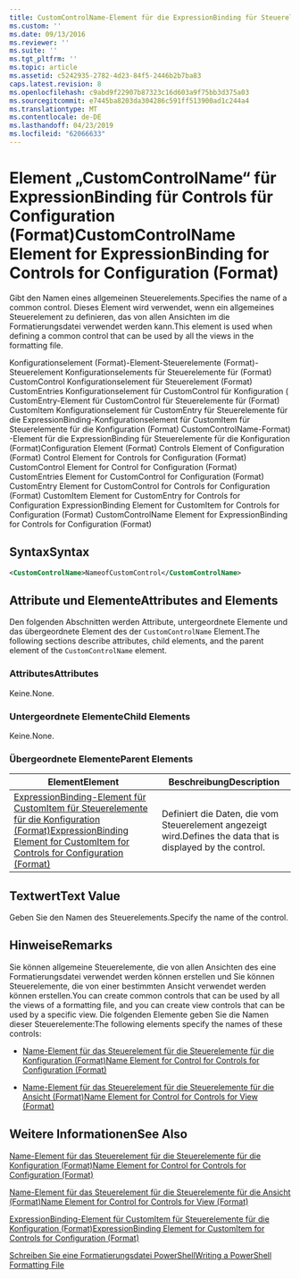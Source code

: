 ```yaml
---
title: CustomControlName-Element für die ExpressionBinding für Steuerelemente für die Konfiguration (Format) | Microsoft-Dokumentation
ms.custom: ''
ms.date: 09/13/2016
ms.reviewer: ''
ms.suite: ''
ms.tgt_pltfrm: ''
ms.topic: article
ms.assetid: c5242935-2782-4d23-84f5-2446b2b7ba83
caps.latest.revision: 8
ms.openlocfilehash: c9abd9f22907b87323c16d603a9f75bb3d375a03
ms.sourcegitcommit: e7445ba8203da304286c591ff513900ad1c244a4
ms.translationtype: MT
ms.contentlocale: de-DE
ms.lasthandoff: 04/23/2019
ms.locfileid: "62066633"
---
```

# <a name="customcontrolname-element-for-expressionbinding-for-controls-for-configuration-format"></a><span data-ttu-id="d2f78-102">Element „CustomControlName“ für ExpressionBinding für Controls für Configuration (Format)</span><span class="sxs-lookup"><span data-stu-id="d2f78-102">CustomControlName Element for ExpressionBinding for Controls for Configuration (Format)</span></span>

<span data-ttu-id="d2f78-103">Gibt den Namen eines allgemeinen Steuerelements.</span><span class="sxs-lookup"><span data-stu-id="d2f78-103">Specifies the name of a common control.</span></span> <span data-ttu-id="d2f78-104">Dieses Element wird verwendet, wenn ein allgemeines Steuerelement zu definieren, das von allen Ansichten im die Formatierungsdatei verwendet werden kann.</span><span class="sxs-lookup"><span data-stu-id="d2f78-104">This element is used when defining a common control that can be used by all the views in the formatting file.</span></span>

<span data-ttu-id="d2f78-105">Konfigurationselement (Format)-Element-Steuerelemente (Format)-Steuerelement Konfigurationselements für Steuerelemente für (Format) CustomControl Konfigurationselement für Steuerelement (Format) CustomEntries Konfigurationselement für CustomControl für Konfiguration ( CustomEntry-Element für CustomControl für Steuerelemente für (Format) CustomItem Konfigurationselement für CustomEntry für Steuerelemente für die ExpressionBinding-Konfigurationselement für CustomItem für Steuerelemente für die Konfiguration (Format) CustomControlName-Format) -Element für die ExpressionBinding für Steuerelemente für die Konfiguration (Format)</span><span class="sxs-lookup"><span data-stu-id="d2f78-105">Configuration Element (Format) Controls Element of Configuration (Format) Control Element for Controls for Configuration (Format) CustomControl Element for Control for Configuration (Format) CustomEntries Element for CustomControl for Configuration (Format) CustomEntry Element for CustomControl for Controls for Configuration (Format) CustomItem Element for CustomEntry for Controls for Configuration ExpressionBinding Element for CustomItem for Controls for Configuration (Format) CustomControlName Element for ExpressionBinding for Controls for Configuration (Format)</span></span>

## <a name="syntax"></a><span data-ttu-id="d2f78-106">Syntax</span><span class="sxs-lookup"><span data-stu-id="d2f78-106">Syntax</span></span>

```xml
<CustomControlName>NameofCustomControl</CustomControlName>
```

## <a name="attributes-and-elements"></a><span data-ttu-id="d2f78-107">Attribute und Elemente</span><span class="sxs-lookup"><span data-stu-id="d2f78-107">Attributes and Elements</span></span>

<span data-ttu-id="d2f78-108">Den folgenden Abschnitten werden Attribute, untergeordnete Elemente und das übergeordnete Element des der `CustomControlName` Element.</span><span class="sxs-lookup"><span data-stu-id="d2f78-108">The following sections describe attributes, child elements, and the parent element of the `CustomControlName` element.</span></span>

### <a name="attributes"></a><span data-ttu-id="d2f78-109">Attributes</span><span class="sxs-lookup"><span data-stu-id="d2f78-109">Attributes</span></span>

<span data-ttu-id="d2f78-110">Keine.</span><span class="sxs-lookup"><span data-stu-id="d2f78-110">None.</span></span>

### <a name="child-elements"></a><span data-ttu-id="d2f78-111">Untergeordnete Elemente</span><span class="sxs-lookup"><span data-stu-id="d2f78-111">Child Elements</span></span>

<span data-ttu-id="d2f78-112">Keine.</span><span class="sxs-lookup"><span data-stu-id="d2f78-112">None.</span></span>

### <a name="parent-elements"></a><span data-ttu-id="d2f78-113">Übergeordnete Elemente</span><span class="sxs-lookup"><span data-stu-id="d2f78-113">Parent Elements</span></span>

|<span data-ttu-id="d2f78-114">Element</span><span class="sxs-lookup"><span data-stu-id="d2f78-114">Element</span></span>|<span data-ttu-id="d2f78-115">Beschreibung</span><span class="sxs-lookup"><span data-stu-id="d2f78-115">Description</span></span>|
|-------------|-----------------|
|[<span data-ttu-id="d2f78-116">ExpressionBinding-Element für CustomItem für Steuerelemente für die Konfiguration (Format)</span><span class="sxs-lookup"><span data-stu-id="d2f78-116">ExpressionBinding Element for CustomItem for Controls for Configuration (Format)</span></span>](./expressionbinding-element-for-customitem-for-controls-for-configuration-format.md)|<span data-ttu-id="d2f78-117">Definiert die Daten, die vom Steuerelement angezeigt wird.</span><span class="sxs-lookup"><span data-stu-id="d2f78-117">Defines the data that is displayed by the control.</span></span>|

## <a name="text-value"></a><span data-ttu-id="d2f78-118">Textwert</span><span class="sxs-lookup"><span data-stu-id="d2f78-118">Text Value</span></span>

<span data-ttu-id="d2f78-119">Geben Sie den Namen des Steuerelements.</span><span class="sxs-lookup"><span data-stu-id="d2f78-119">Specify the name of the control.</span></span>

## <a name="remarks"></a><span data-ttu-id="d2f78-120">Hinweise</span><span class="sxs-lookup"><span data-stu-id="d2f78-120">Remarks</span></span>

<span data-ttu-id="d2f78-121">Sie können allgemeine Steuerelemente, die von allen Ansichten des eine Formatierungsdatei verwendet werden können erstellen und Sie können Steuerelemente, die von einer bestimmten Ansicht verwendet werden können erstellen.</span><span class="sxs-lookup"><span data-stu-id="d2f78-121">You can create common controls that can be used by all the views of a formatting file, and you can create view controls that can be used by a specific view.</span></span> <span data-ttu-id="d2f78-122">Die folgenden Elemente geben Sie die Namen dieser Steuerelemente:</span><span class="sxs-lookup"><span data-stu-id="d2f78-122">The following elements specify the names of these controls:</span></span>

- [<span data-ttu-id="d2f78-123">Name-Element für das Steuerelement für die Steuerelemente für die Konfiguration (Format)</span><span class="sxs-lookup"><span data-stu-id="d2f78-123">Name Element for Control for Controls for Configuration (Format)</span></span>](./name-element-for-control-for-controls-for-configuration-format.md)

- [<span data-ttu-id="d2f78-124">Name-Element für das Steuerelement für die Steuerelemente für die Ansicht (Format)</span><span class="sxs-lookup"><span data-stu-id="d2f78-124">Name Element for Control for Controls for View (Format)</span></span>](./name-element-for-control-for-controls-for-view-format.md)

## <a name="see-also"></a><span data-ttu-id="d2f78-125">Weitere Informationen</span><span class="sxs-lookup"><span data-stu-id="d2f78-125">See Also</span></span>

[<span data-ttu-id="d2f78-126">Name-Element für das Steuerelement für die Steuerelemente für die Konfiguration (Format)</span><span class="sxs-lookup"><span data-stu-id="d2f78-126">Name Element for Control for Controls for Configuration (Format)</span></span>](./name-element-for-control-for-controls-for-configuration-format.md)

[<span data-ttu-id="d2f78-127">Name-Element für das Steuerelement für die Steuerelemente für die Ansicht (Format)</span><span class="sxs-lookup"><span data-stu-id="d2f78-127">Name Element for Control for Controls for View (Format)</span></span>](./name-element-for-control-for-controls-for-view-format.md)

[<span data-ttu-id="d2f78-128">ExpressionBinding-Element für CustomItem für Steuerelemente für die Konfiguration (Format)</span><span class="sxs-lookup"><span data-stu-id="d2f78-128">ExpressionBinding Element for CustomItem for Controls for Configuration (Format)</span></span>](./expressionbinding-element-for-customitem-for-controls-for-configuration-format.md)

[<span data-ttu-id="d2f78-129">Schreiben Sie eine Formatierungsdatei PowerShell</span><span class="sxs-lookup"><span data-stu-id="d2f78-129">Writing a PowerShell Formatting File</span></span>](./writing-a-powershell-formatting-file.md)
